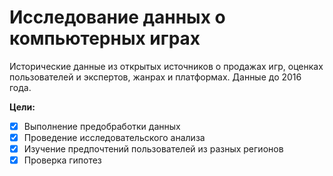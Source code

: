 # Исследование данных о компьютерных играх

Исторические данные из открытых источников о продажах игр, оценках пользователей и экспертов, жанрах и платформах. Данные до 2016 года.

**Цели:**

- [x] Выполнение предобработки данных 
- [x] Проведение исследовательского анализа
- [x] Изучение предпочтений пользователей из разных регионов
- [x] Проверка гипотез
